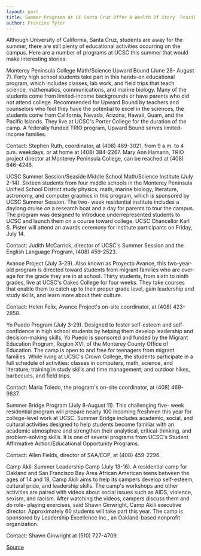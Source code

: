 ```yaml
---
layout: post
title: Summer Programs At UC Santa Cruz Offer A Wealth Of Story  Possibilities
author: Francine Tyler
---
```


Although University of California, Santa Cruz, students are away for  the summer, there are still plenty of educational activities  occurring on the campus. Here are a number of programs at UCSC this  summer that would make interesting stories:

Monterey Peninsula College Math/Science Upward Bound (June 28- August 7). Forty high school students take part in this hands-on  educational program, which includes classes, lab work, and field  trips that teach science, mathematics, communications, and marine  biology. Many of the students come from limited-income backgrounds  or have parents who did not attend college. Recommended for Upward  Bound by teachers and counselors who feel they have the potential to  excel in the sciences, the students come from California, Nevada,  Arizona, Hawaii, Guam, and the Pacific Islands. They live at UCSC's  Porter College for the duration of the camp. A federally funded TRIO  program, Upward Bound serves limited-income families.

Contact: Stephen Ruth, coordinator, at (408) 469-3021, from 9  a.m. to 4 p.m. weekdays, or at home at (408) 384-2267. Mary Ann  Hamann, TRIO project director at Monterey Peninsula College, can be  reached at (408) 646-4246.

UCSC Summer Session/Seaside Middle School Math/Science Institute  (July 2-14). Sixteen students from four middle schools in the  Monterey Peninsula Unified School District study physics, math,  marine biology, literature, astronomy, and computer graphics in this  program, which is sponsored by UCSC Summer Session. The two- week residential institute includes a daylong cruise on a research  boat and a day for parents to tour the campus. The program was  designed to introduce underrepresented students to UCSC and launch  them on a course toward college. UCSC Chancellor Karl S. Pister will  attend an awards ceremony for institute participants on Friday, July  14.

Contact: Judith McCarrick, director of UCSC's Summer Session  and the English Language Program, (408) 459-2523.

Avance Project (July 3-29). Also known as Proyecto Avance, this  two-year-old program is directed toward students from migrant  families who are over-age for the grade they are in at school. Thirty  students, from sixth to ninth grades, live at UCSC's Oakes College  for four weeks. They take courses that enable them to catch up to  their proper grade level, gain leadership and study skills, and learn  more about their culture.

Contact: Helen Felix, Avance Project's on-site coordinator, at  (408) 423-2858.

Yo Puedo Program (July 3-29). Designed to foster self-esteem and  self-confidence in high school students by helping them develop  leadership and decision-making skills, Yo Puedo is sponsored and  funded by the Migrant Education Program, Region XVI, of the  Monterey County Office of Education. The camp is open to and free  for teenagers from migrant families. While living at UCSC's Crown  College, the students participate in a full schedule of activities:  classes in computers, math, science, and literature; training in  study skills and time management; and outdoor hikes, barbecues, and  field trips.

Contact: Maria Toledo, the program's on-site coordinator, at  (408) 469-9837.

Summer Bridge Program (July 8-August 11). This challenging five- week residential program will prepare nearly 100 incoming  freshmen this year for college-level work at UCSC. Summer Bridge  includes academic, social, and cultural activities designed to help  students become familiar with an academic atmosphere and  strengthen their analytical, critical-thinking, and problem-solving  skills. It is one of several programs from UCSC's Student  Affirmative Action/Educational Opportunity Programs.

Contact: Allen Fields, director of SAA/EOP, at (408) 459-2296.

Camp Akili Summer Leadership Camp (July 13-16). A residential  camp for Oakland and San Francisco Bay Area African American  teens between the ages of 14 and 18, Camp Akili aims to help its  campers develop self-esteem, cultural pride, and leadership skills.  The camp's workshops and other activities are paired with videos  about social issues such as AIDS, violence, sexism, and racism.  After watching the videos, campers discuss them and do role- playing exercises, said Shawn Ginwright, Camp Akili executive  director. Approximately 60 students will take part this year. The  camp is sponsored by Leadership Excellence Inc., an Oakland-based  nonprofit organization.

Contact: Shawn Ginwright at (510) 727-4709.

[Source](http://www1.ucsc.edu/news_events/press_releases/archive/95-96/07-95/071295-UCSC_Sum_programs.html "Permalink to 071295-UCSC_Sum_programs")
